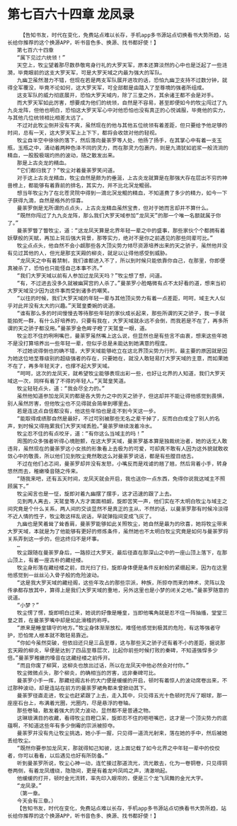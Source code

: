 # 第七百六十四章 龙凤录
        【告知书友，时代在变化，免费站点难以长存，手机app多书源站点切换看书大势所趋，站长给你推荐的这个换源APP，听书音色多、换源、找书都好使！】
       第七百六十四章
       “属下见过六统领！”
       天空上，牧尘望着那尽数恭敬弯身行礼的大罗天军，原本还算淡然的心中也是泛起了一些涟漪，毕竟眼前的这支大罗天军，可是大罗天域之内最为强大的军队。
       九幽卫虽然潜力不错，但现在若是两支军队展开进攻的话，恐怕九幽卫支持不过数分钟，就得全军覆没，毕竟不论如何，这大罗天军，可全部都是由踏入了至尊境的强者所组成。
       这支军队的威力彻底展开，恐怕大罗天域内，除了三皇之外，其余诸王都不会是对手。
       而大罗天军如此厉害，想要成为他们的统领，自然是不容易，甚至即便如今的牧尘闯过了九九炎龙阵，但他也明白，恐怕这大罗天军心中对他恐怕也没有真正的心悦诚服，毕竟他的实力，与其他几位统领相比相差太远了。
       不过对此牧尘倒并没有不爽，虽然现在的他与其他五位统领有着差距，但只要给予他足够的时间，总有一天，这大罗天军上上下下，都将会收敛对他的轻视。
       牧尘自半空中徐徐的落下，然后落向曼荼罗等人处，他扬了扬手，在其掌心中有着一支玉瓶，玉瓶之中，涌动着两种色泽不同的灵力，而在那灵力包裹内，则是九滴犹如岩浆一般流淌的精血，一股股极端灼热的波动，随之散发出来。
       那是上古炎龙的精血。
       “它们都归我了？”牧尘对着曼荼罗笑问道。
       对于这上古炎龙精血，牧尘自然是颇为的垂涎，上古炎龙就算是在那强大存在层出不穷的神兽榜上，都能够有着靠前的排名，其实力，并不比北溟龙鲲弱。
       想当年牧尘为了在北苍灵院中得到一滴北溟龙鲲的精血，不知道费了多少的精力，如今一下子获得九滴，自然是格外的惊喜。
       曼荼罗倒是无所谓的点点头，上古炎龙精血虽然宝贵，但对于她而言却并不算什么。
       “既然你闯过了九九炎龙阵，那么我们大罗天域参加“龙凤天”的那一个唯一名额就属于你了。”
       曼荼罗瞥了瞥牧尘，道：“这龙凤天算是北界年轻一辈之中的盛事，那些家伙个个都拥有着妖孽般的天赋，再加上背后强大背景，那等实力，绝对不是你之前遇见的那些同辈可比。”
       牧尘点点头，他自然不会小觑那些各大顶尖势力倾尽资源培养出来的天之骄子，虽然他并没有见过其他的人，但光是那玄天殿的柳炎，就足以让得他感受到威胁。
       “龙凤天之中有着禁制，我们谁都进入不了，所以到时候只能依靠你自己，在那里，你即便真被杀了，恐怕也只能怪自己本事不济。”
       “我们大罗天域以前有人参加过龙凤天吗？”牧尘想了想，问道。
       “有，不过进去没多久就被幽冥宫的人杀了。”曼荼罗小脸略微有点不太好看的道，想来当初大罗天域没少因为这件事而受到诸多的嘲笑。
       “以往的时候，我们大罗天域的年轻一辈与其他顶尖势力有着一点差距，呵呵，域主大人似乎对此并没有太大的兴趣。”天鹫皇委婉的说道。
       “谁有那么多的时间慢慢去等待那些年轻的家伙成长起来，那些所谓的天之骄子，我一手就能拍死一群，有什么好培养的，只要有我在，大罗天域就永远不会倒，而我若是不在了，再多所谓的天之骄子都没用。”曼荼罗金色眸子瞪了天鹫皇一眼，道。
       牧尘忍不住的咧咧嘴巴，曼荼罗虽然嘴上这么说，但显然也是有些言不由衷，想来这些年她不是没打算培养出一些年轻一辈，但似乎总是未能达到她满意的程度。
       不过她说得倒也的确不错，大罗天域能够屹立在这北界顶尖势力行列，最主要的原因就是因为她这位地至尊级别的超级强者的存在，只要她在，就没人敢轻易打大罗天域的主意，而如果她不在了，再多年轻天才，也撑不起大罗天域。
       “呵呵，这次的龙凤天，就希望牧尘能够表现出彩一些，也好让北界的人知道，我们大罗天域这一次，同样有着了不得的年轻人。”天鹫皇笑道。
       牧尘轻轻点头，道：“我会尽全力的。”
       虽然他知道参加龙凤天的都是各大势力之中的天之骄子，但这却并不能让得他感觉到畏惧，别人虽然厉害，但他牧尘也不见得就会简单到哪里去。
       若是连这点自信都没有，他这些年怕也是走不到今天这一步。
       “能取得成绩那自然是最好，不过可别被那些无名之辈干掉了，反而白白成全了别人的名声，到时候又得拖累我们大罗天域丢脸。”曼荼罗继续泼着冷水。
       牧尘忍不住的有点咬牙，道：“有你这么当域主的吗！”
       周围的众多强者听得心境胆颤，在这大罗天域，曼荼罗基本算是独裁统治者，她的话无人敢违背，虽然现在的曼荼罗这小女孩的形象看上去极为的可爱，可却真不敢有人因为这外貌就敢收敛心中的敬畏，所以他们见到牧尘竟然敢这么对曼荼罗说话，都是有些膛目结舌。
       不过在他们忐忑间，曼荼罗却并没有发怒，小嘴反而是戏谑的翘了翘，然后背着小手，转身悠然而去，稚嫩嗓音随之传来。
       “随我来吧，还有五天时间，龙凤天就会开启，我也送你一点东西，免得你说我这域主不照顾属下。”
       牧尘闻言也是一怔，旋即对着九幽摆了摆手，这才迅速的跟了上去。
       见到两人离去，天鹫皇等人方才面面相觑，旋即苦笑一声，他们实在不太明白牧尘与域主之间究竟是个什么关系，两人间的交谈显然不是真正的主从，不然的话，以曼荼罗那有时候冷淡得不近人情的性子，牧尘敢这样乱说话，早就弹指间变成飞灰了。
       九幽也是笑着耸了耸香肩，曼荼罗能够如此关照牧尘，她自然是最为的欣喜，她将牧尘带来大罗天域，本就是为了他能够有更好的修炼条件，虽然她也不太明白牧尘究竟是如何与曼荼罗将关系弄到这一步的，但这终归不是坏事。
       …
       牧尘跟随在曼荼罗身后，一路掠过大罗天，最后径直在那深山之中的一座山顶上落下，在那山顶上，有着一座古朴的藏经楼。
       牧尘身形落在藏经楼之前，目光扫了扫，旋即身体便是条件反射般的紧绷起来，因为在这里他感觉到一丝丝沁入骨子般的危险波动。
       “这是我大罗天域的藏经阁，这些年攻占的那些宗派，种族，所掠夺而来的神术，灵阵以及传承都存放其中，算得上是我们大罗天域的重地，另外这里也是小梦的闭关之地。”曼荼罗随意的说道。
       “小梦？”
       牧尘愣了愣，旋即明白过来，她说的好像是睡皇，当即他嘴角就是忍不住一阵抽搐，堂堂三皇之首，在曼荼罗嘴中却是如此滑稽的称呼。
       “原来是睡皇镇守的地方。”牧尘身体渐渐放松，难怪他感觉到极其的危险，有这等强者守护，恐怕常人根本就不敢轻易靠近。
       “你如今虽然突破，但依旧还只是三品至尊，这与那些天之骄子还有着不小的差距，据说那玄天殿的柳炎，早便是达到了四品至尊层次，比起你前些时候打败的秦碑，不知道强悍多少倍。”曼荼罗稚嫩的嗓音在这藏经楼之前传开。
       “而且你废了柳冥，这柳炎也放出过话，所以在龙凤天中他必然会对付你。”
       牧尘微微点头，那个柳炎，的确相当的厉害，远非秦碑可比。
       曼荼罗小手一挥，那藏经阁古朴的大门便是缓缓的开启，顿时有着惊人的波动席卷出来，不过那种波动，却是连站在前方的曼荼罗裙角都未曾掀动其下。
       曼荼罗径直走进，牧尘也赶紧跟了上去，走入其中，只见得五光十色顿时充斥了眼球，那一座座石台上，布满着光圈，光圈内，尽是悬浮的卷轴。
       那些卷轴，散发着强大的灵力波动，显然都不是普通之物。
       这琳琅满目的收藏，看得牧尘目瞪口呆，旋即忍不住的咂咂嘴巴，这才是一个顶尖势力的底蕴啊，不知道这些年有多少倒霉的宗派被掠夺。
       曼荼罗并没有先让牧尘挑选，她小手一握，只见得一道流光射来，落在她的手中，然后被她丢给牧尘。
       “既然你要参加龙凤天，那就得知己知彼，这上面记载了如今北界之中年轻一辈中的佼佼者，你可以看看，以后遇见也好有所防备。”
       听到曼荼罗所说，牧尘心神一动，连忙接过那道流光，流光散去，化为一卷铜卷，只见得铜卷两侧，有着龙凤缠绕，隐隐间，更是有着龙吟凤鸣之声，清澈响起。
       他缓缓的打开，顿时金光流转，率先印入眼帘的，便是三个龙飞凤舞的金光大字。
       “龙凤录。”
       （第一章。
       今天会有三章。）
       【告知书友，时代在变化，免费站点难以长存，手机app多书源站点切换看书大势所趋，站长给你推荐的这个换源APP，听书音色多、换源、找书都好使！】